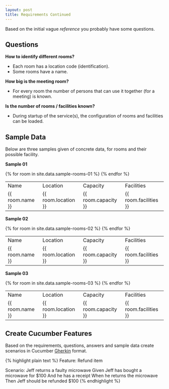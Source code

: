 ```yaml
---
layout: post
title: Requirements Continued
---
```

Based on the initial vague _reference_ you probably have some questions. 


## Questions

__How to identify different rooms?__

- Each room has a location code (identification).
- Some rooms have a name.

__How big is the meeting room?__ 

- For every room the number of persons that can use it together (for a meeting) is known.

__Is the number of rooms / facilities known?__

- During startup of the service(s), the configuration of rooms and facilities can be loaded. 


## Sample Data

Below are three samples given of concrete data, for rooms and their possible facility.


__Sample 01__

<table>
  <tr>
    <td>Name</td><td>Location</td><td>Capacity</td><td>Facilities</td>
  </tr>
{% for room in site.data.sample-rooms-01 %}
  <tr>
    <td>{{ room.name }}</td><td>{{ room.location }}</td><td>{{ room.capacity }}</td><td>{{ room.facilities }}</td>
  </tr>
{% endfor %}
</table>

__Sample 02__

<table>
  <tr>
    <td>Name</td><td>Location</td><td>Capacity</td><td>Facilities</td>
  </tr>
{% for room in site.data.sample-rooms-02 %}
  <tr>
    <td>{{ room.name }}</td><td>{{ room.location }}</td><td>{{ room.capacity }}</td><td>{{ room.facilities }}</td>
  </tr>
{% endfor %}
</table>

__Sample 03__

<table>
  <tr>
    <td>Name</td><td>Location</td><td>Capacity</td><td>Facilities</td>
  </tr>
{% for room in site.data.sample-rooms-03 %}
  <tr>
    <td>{{ room.name }}</td><td>{{ room.location }}</td><td>{{ room.capacity }}</td><td>{{ room.facilities }}</td>
  </tr>
{% endfor %}
</table>


## Create Cucumber Features

Based on the requirements, questions, answers and sample data create scenarios in Cucumber [Gherkin](https://cucumber.io/docs/reference) format. 

{% highlight plain text %}
Feature: Refund item

Scenario: Jeff returns a faulty microwave
    Given Jeff has bought a microwave for $100
    And he has a receipt
    When he returns the microwave
    Then Jeff should be refunded $100
{% endhighlight %}
